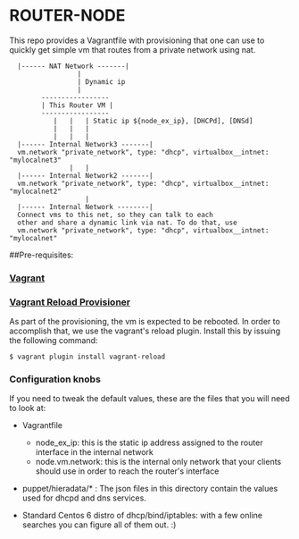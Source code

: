 # ROUTER-NODE

This repo provides a Vagrantfile with provisioning that one can use to quickly
get simple vm that routes from a private network using nat.

  
      |------ NAT Network -------|
                     |
                     | Dynamic ip
                     | 
            -----------------
            | This Router VM |
            -----------------
               |   |   | Static ip ${node_ex_ip}, [DHCPd], [DNSd]
               |   |   |
               |   |   |
      |------ Internal Network3 -------|
      vm.network "private_network", type: "dhcp", virtualbox__intnet: "mylocalnet3"
                   |   |
      |------ Internal Network2 -------|
      vm.network "private_network", type: "dhcp", virtualbox__intnet: "mylocalnet2"
                       |
      |------ Internal Network --------|
      Connect vms to this net, so they can talk to each
      other and share a dynamic link via nat. To do that, use
      vm.network "private_network", type: "dhcp", virtualbox__intnet: "mylocalnet"
      

##Pre-requisites:

### [Vagrant][0]

### [Vagrant Reload Provisioner][1]

As part of the provisioning, the vm is expected to be rebooted. In order to accomplish that,
we use the vagrant's reload plugin. Install this by issuing the following command:

    $ vagrant plugin install vagrant-reload

### Configuration knobs

If you need to tweak the default values, these are the files that you will need to look at:

- Vagrantfile
  - node_ex_ip: this is the static ip address assigned to the router interface in the internal network
  - node.vm.network: this is the internal only network that your clients should use in order to reach the router's interface

- puppet/hieradata/* : The json files in this directory contain the values used for dhcpd and dns services.

- Standard Centos 6 distro of dhcp/bind/iptables: with a few online searches you can figure all of them out. :)


[0]: https://www.vagrantup.com/ "Vagrant"
[1]: https://github.com/aidanns/vagrant-reload "Vagrant Reload"


